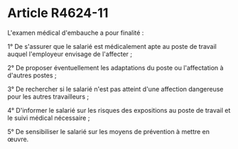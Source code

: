 # Article R4624-11

L'examen médical d'embauche a pour finalité : 

1° De s'assurer que le salarié est médicalement apte au poste de travail auquel l'employeur envisage de l'affecter ; 

2° De proposer éventuellement les adaptations du poste ou l'affectation à d'autres postes ; 

3° De rechercher si le salarié n'est pas atteint d'une affection dangereuse pour les autres travailleurs ; 

4° D'informer le salarié sur les risques des expositions au poste de travail et le suivi médical nécessaire ; 

5° De sensibiliser le salarié sur les moyens de prévention à mettre en œuvre.